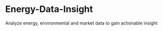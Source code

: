 Energy-Data-Insight
===================

Analyze energy, environmental and market data to gain actionable insight
